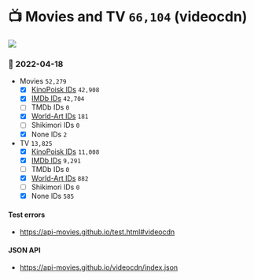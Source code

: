 # :tv: Movies and TV `66,104` (videocdn)

<a href="https://API-Movies.github.io"><img src="https://API-Movies.github.io/banner.png?cache"></a>

### :date: 2022-04-18
- Movies `52,279`
  - [x] <a href="https://API-Movies.github.io/videocdn/movie_kinopoisk_ids.json">KinoPoisk IDs</a> `42,908`
  - [x] <a href="https://API-Movies.github.io/videocdn/movie_imdb_ids.json">IMDb IDs</a> `42,704`
  - [ ] TMDb IDs `0`
  - [x] <a href="https://API-Movies.github.io/videocdn/movie_world_art_ids.json">World-Art IDs</a> `181`
  - [ ] Shikimori IDs `0`
  - [x] None IDs `2`
- TV `13,825`
  - [x] <a href="https://API-Movies.github.io/videocdn/tv_kinopoisk_ids.json">KinoPoisk IDs</a> `11,008`
  - [x] <a href="https://API-Movies.github.io/videocdn/tv_imdb_ids.json">IMDb IDs</a> `9,291`
  - [ ] TMDb IDs `0`
  - [x] <a href="https://API-Movies.github.io/videocdn/tv_world_art_ids.json">World-Art IDs</a> `882`
  - [ ] Shikimori IDs `0`
  - [x] None IDs `585`
#### Test errors
- <a href='https://api-movies.github.io/test.html#videocdn'>https://api-movies.github.io/test.html#videocdn</a>
#### JSON API
- <a href='https://api-movies.github.io/videocdn/index.json'>https://api-movies.github.io/videocdn/index.json</a>
